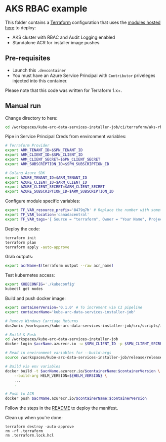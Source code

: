 # AKS RBAC example

This folder contains a [Terraform](https://www.terraform.io/) configuration that uses the [modules hosted here](https://github.com/KangarooKube/terraform-infrastructure-modules) to deploy:
 * AKS cluster with RBAC and Audit Logging enabled
 * Standalone ACR for installer image pushes

## Pre-requisites

* Launch this `.devcontainer`
* You must have an Azure Service Principal with `Contributor` priveleges injected into this container.

Please note that this code was written for Terraform 1.x+.

## Manual run

Change directory to here:
```bash
cd /workspaces/kube-arc-data-services-installer-job/ci/terraform/aks-rbac
```

Pipe in Service Principal Creds from environment variables:

```bash
# Terraform Provider
export ARM_TENANT_ID=$SPN_TENANT_ID
export ARM_CLIENT_ID=$SPN_CLIENT_ID
export ARM_CLIENT_SECRET=$SPN_CLIENT_SECRET
export ARM_SUBSCRIPTION_ID=$SPN_SUBSCRIPTION_ID

# Golang Azure SDK
export AZURE_TENANT_ID=$ARM_TENANT_ID
export AZURE_CLIENT_ID=$ARM_CLIENT_ID
export AZURE_CLIENT_SECRET=$ARM_CLIENT_SECRET
export AZURE_SUBSCRIPTION_ID=$ARM_SUBSCRIPTION_ID
```

Configure module specific variables:

```bash
export TF_VAR_resource_prefix='8479q7h' # Replace the number with something random!
export TF_VAR_location='canadacentral'
export TF_VAR_tags='{ Source = "terraform", Owner = "Your Name", Project = "Messing around with terraform manually" }'
```

Deploy the code:

```bash
terraform init
terraform plan
terraform apply -auto-approve
```

Grab outputs:

```bash
export acrName=$(terraform output --raw acr_name)
```

Test kubernetes access:

```bash
export KUBECONFIG='./kubeconfig'
kubectl get nodes
```

Build and push docker image:

```bash
export containerVersion='0.1.0' # To increment via CI pipeline
export containerName='kube-arc-data-services-installer-job'

# Remove Windows Carriage Returns
dos2unix /workspaces/kube-arc-data-services-installer-job/src/scripts/install-arc-data-services.sh

# Build & Push
cd /workspaces/kube-arc-data-services-installer-job
docker login $acrName.azurecr.io -u $SPN_CLIENT_ID -p $SPN_CLIENT_SECRET

# Read in environment variables for --build-args
source /workspaces/kube-arc-data-services-installer-job/release/release.env

# Build via env variables
docker build -t $acrName.azurecr.io/$containerName:$containerVersion \
    --build-arg HELM_VERSION=${HELM_VERSION} \
    ...
    .

# Push to ACR
docker push $acrName.azurecr.io/$containerName:$containerVersion
```

Follow the steps in the [README](../../../README.md#deploy-manifest) to deploy the manifest.

Clean up when you're done:

```
terraform destroy -auto-approve
rm -rf .terraform
rm .terraform.lock.hcl
```